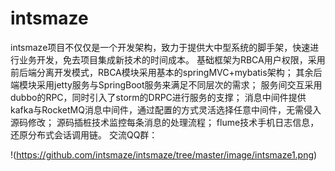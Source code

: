 # intsmaze
intsmaze项目不仅仅是一个开发架构，致力于提供大中型系统的脚手架，快速进行业务开发，免去项目集成新技术的时间成本。
基础框架为RBCA用户权限，采用前后端分离开发模式，RBCA模块采用基本的springMVC+mybatis架构；
其余后端模块采用jetty服务与SpringBoot服务来满足不同层次的需求；
服务间交互采用dubbo的RPC，同时引入了storm的DRPC进行服务的支撑；
消息中间件提供kafka与RocketMQ消息中间件，通过配置的方式灵活选择任意中间件，无需侵入源码修改；
源码插桩技术监控每条消息的处理流程；
flume技术手机日志信息，还原分布式会话调用链。
交流QQ群：

!(https://github.com/intsmaze/intsmaze/tree/master/image/intsmaze1.png)
